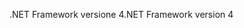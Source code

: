 <span data-ttu-id="8b1af-101">.NET Framework versione 4</span><span class="sxs-lookup"><span data-stu-id="8b1af-101">.NET Framework version 4</span></span>